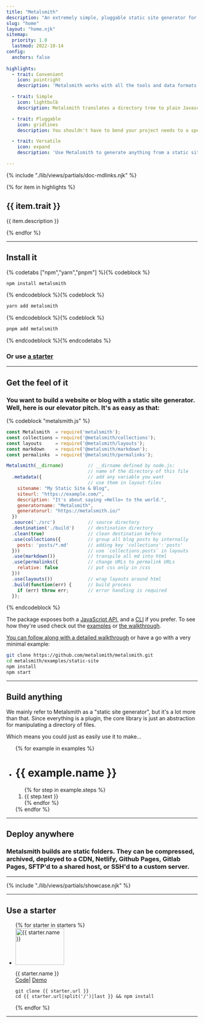 ```yaml
---
title: "Metalsmith"
description: "An extremely simple, pluggable static site generator for NodeJS."
slug: "home"
layout: "home.njk"
sitemap:
  priority: 1.0
  lastmod: 2022-10-14
config:
  anchors: false
  
highlights:
  - trait: Convenient
    icon: pointright
    description: 'Metalsmith works with all the tools and data formats you already know and use: NodeJS, npm, markdown, json, yaml and the templating language of your choice.'

  - trait: Simple
    icon: lightbulb
    description: Metalsmith translates a directory tree to plain Javascript objects that you can manipulate effortlessly with your selection of plugins.

  - trait: Pluggable
    icon: gridlines
    description: You shouldn't have to bend your project needs to a specific framework or tool. Metalsmith gives you full control of how you want to conceptualize, structure and build your project.

  - trait: Versatile
    icon: expand
    description: 'Use Metalsmith to generate anything from a static site, to a scaffolder, backup, command-line, or deploy tool. Configuration over code or code over configuration: Metalsmith supports both.'

---
```

{% include "./lib/views/partials/doc-mdlinks.njk" %}

<section class="Highlight-wrapper">
{% for item in highlights %}
  <div class="Highlight-item Highlight">
    <div class="Highlight-content">
      <i class="Highlight-icon ss-{{item.icon}}"></i>
      <h2 class="Highlight-title">{{ item.trait }}</h2>
      <p class="Highlight-desc">{{ item.description }}</p>
    </div>
  </div>
{% endfor %}
</section>

---------

## Install it


{% codetabs ["npm","yarn","pnpm"] %}{% codeblock %}
```bash
npm install metalsmith
```
{% endcodeblock %}{% codeblock %}
```bash
yarn add metalsmith
```
{% endcodeblock %}{% codeblock %}
```bash
pnpm add metalsmith
```
{% endcodeblock %}{% endcodetabs %}

### Or use [a starter](#use-a-starter)

--------

## Get the feel of it

### You want to build a website or blog with a static site generator. Well, here is our elevator pitch. It's as easy as that:

{% codeblock "metalsmith.js" %}
```javascript
const Metalsmith  = require('metalsmith');
const collections = require('@metalsmith/collections');
const layouts     = require('@metalsmith/layouts');
const markdown    = require('@metalsmith/markdown');
const permalinks  = require('@metalsmith/permalinks');

Metalsmith(__dirname)         // __dirname defined by node.js:
                              // name of the directory of this file
  .metadata({                 // add any variable you want
                              // use them in layout-files
    sitename: "My Static Site & Blog",
    siteurl: "https://example.com/",
    description: "It's about saying »Hello« to the world.",
    generatorname: "Metalsmith",
    generatorurl: "https://metalsmith.io/"
  })
  .source('./src')            // source directory
  .destination('./build')     // destination directory
  .clean(true)                // clean destination before
  .use(collections({          // group all blog posts by internally
    posts: 'posts/*.md'       // adding key 'collections':'posts'
  }))                         // use `collections.posts` in layouts
  .use(markdown())            // transpile all md into html
  .use(permalinks({           // change URLs to permalink URLs
    relative: false           // put css only in /css
  }))
  .use(layouts())             // wrap layouts around html
  .build(function(err) {      // build process
    if (err) throw err;       // error handling is required
  });
```
{% endcodeblock %}

The package exposes both a [JavaScript API](/api), and a [CLI](https://github.com/metalsmith/metalsmith#cli) if you prefer. To see how they're used check out the [examples](https://github.com/metalsmith/metalsmith/tree/master/examples) or [the walkthrough](./step-by-step).

[You can follow along with a detailed walkthrough](./step-by-step) or have a go with a very minimal example:

```bash
git clone https://github.com/metalsmith/metalsmith.git
cd metalsmith/examples/static-site
npm install
npm start
```

---------

## Build anything

We mainly refer to Metalsmith as a "static site generator", but it's a lot more than that. Since everything is a plugin, the core library is just an abstraction for manipulating a directory of files.

Which means you could just as easily use it to make...

<ul class="ExampleList">
{% for example in examples %}
<li class="Example">
  <h1 class="Example-title">{{ example.name }}</h1>
  <ol class="Example-steps">
  {% for step in example.steps %}
  <li class="Example-step ss-{{ step.icon }}">{{ step.text }}</li>
  {% endfor %}
  </ol>
</li>
{% endfor %}
</ul>

--------

## Deploy anywhere

### Metalsmith builds are static folders. They can be compressed, archived, deployed to a CDN, Netlify, Github Pages, Gitlab Pages, SFTP'd to a shared host, or SSH'd to a custom server.

----------

{% include "./lib/views/partials/showcase.njk" %}

----------

## Use a starter

<ul class="Starter-list">
{% for starter in starters %}
  <li class="Starter-item Starter">
    <img class="Starter-image" src="/img/starter/{{ starter.image }}" alt="{{ starter.name }}" width="128" height="96">
    <p class="Starter-title">{{ starter.name }}<br>
      <a class="Starter-link--source" href="{{ starter.url }}">Code</a>|
      <a class="Starter-link--demo" href="{{ starter.demo }}">Demo</a>
    </p>
    <pre class="hljs language-plaintext"><code>git clone {{ starter.url }}
cd {{ starter.url|split('/')|last }} && npm install</code></pre>
  </li>
{% endfor %} 
</ul>

----